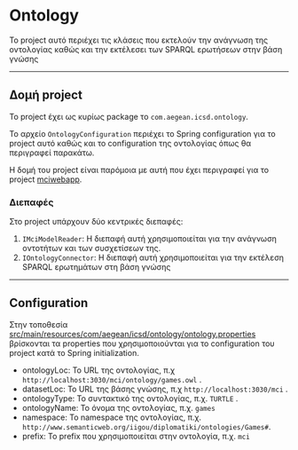 # Ontology
Το project αυτό περιέχει τις κλάσεις που εκτελούν την ανάγνωση της οντολογίας καθώς και την εκτέλεσει των SPARQL ερωτήσεων στην βάση γνώσης

---

## Δομή project
Το project έχει ως κυρίως package το `com.aegean.icsd.ontology`.

Το αρχείο `OntologyConfiguration` περιέχει το Spring configuration για το project αυτό καθώς και το configuration της οντολογίας όπως θα περιγραφεί παρακάτω.

Η δομή του project είναι παρόμοια με αυτή που έχει περιγραφεί για το project [mciwebapp](../mciwebapp/README.md).

### Διεπαφές
Στο project υπάρχουν δύο κεντρικές διεπαφές:
1. `IMciModelReader`: Η διεπαφή αυτή χρησιμοποιείται για την ανάγνωση οντοτήτων και των συσχετίσεων της.
2. `IOntologyConnector`: Η διεπαφή αυτή χρησιμοποιείται για την εκτέλεση SPARQL ερωτημάτων στη βάση γνώσης
---

## Configuration
Στην τοποθεσία [src/main/resources/com/aegean/icsd/ontology/ontology.properties](src/main/resources/com/aegean/icsd/ontology/ontology.properties) βρίσκονται τα properties που χρησιμοποιούνται για το configuration του project κατά το Spring initialization.

* ontologyLoc: Το URL της οντολογίας, π.χ `http://localhost:3030/mci/ontology/games.owl` .
* datasetLoc: Το URL της βάσης γνώσης, π.χ `http://localhost:3030/mci` .
* ontologyType: Το συντακτικό της οντολογίας, π.χ. `TURTLE` .
* ontologyName: Το όνομα της οντολογίας, π.χ. `games`
* namespace: Το namespace της οντολογίας, π.χ. `http://www.semanticweb.org/iigou/diplomatiki/ontologies/Games#`.
* prefix: Το prefix που χρησιμοποιείται στην οντολογία, π.χ. `mci`